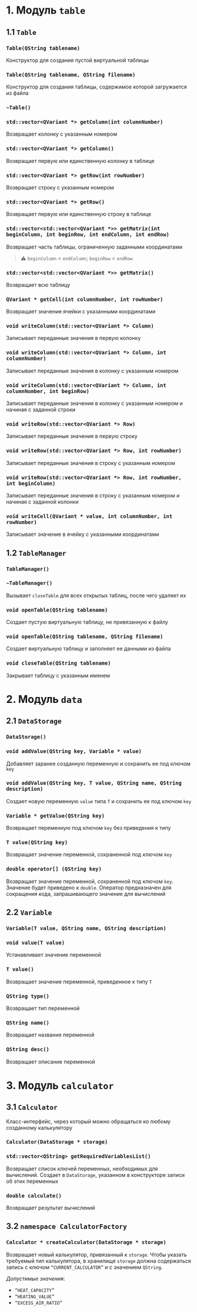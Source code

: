 # 1. Модуль `table`

## 1.1 `Table`

### `Table(QString tablename)`

Конструктор для создания пустой виртуальной таблицы

### `Table(QString tablename, QString filename)`

Конструктор для создания таблицы, содержимое которой загружается из файла

### `~Table()`

### `std::vector<QVariant *> getColumn(int columnNumber)`

Возвращает колонку с указанным номером

### `std::vector<QVariant *> getColumn()`

Возвращает первую или единственную колонку в таблице

### `std::vector<QVariant *> getRow(int rowNumber)`

Возвращает строку с указанным номером

### `std::vector<QVariant *> getRow()`

Возвращает первую или единственную строку в таблице

### `std::vector<std::vector<QVariant *>> getMatrix(int beginColumn, int beginRow, int endColumn, int endRow)`

Возвращает часть таблицы, ограниченную заданными координатами

> :warning: `beginColumn` < `endColumn`; `beginRow` < `endRow`

### `std::vector<std::vector<QVariant *>> getMatrix()`

Возвращает всю таблицу

### `QVariant * getCell(int columnNumber, int rowNumber)`

Возвращает значение ячейки с указанными координатами

### `void writeColumn(std::vector<QVariant *> Column)`

Записывает переданные значения в первую колонку

### `void writeColumn(std::vector<QVariant *> Column, int columnNumber)`

Записывает переданные значения в колонку с указанным номером

### `void writeColumn(std::vector<QVariant *> Column, int columnNumber, int beginRow)`

Записывает переданные значения в колонку с указанным номером и начиная с заданной строки

### `void writeRow(std::vector<QVariant *> Row)`

Записывает переданные значения в первую строку

### `void writeRow(std::vector<QVariant *> Row, int rowNumber)`

Записывает переданные значения в строку с указанным номером

### `void writeRow(std::vector<QVariant *> Row, int rowNumber, int beginColumn)`

Записывает переданные значения в строку с указанным номером и начиная с заданной колонки

### `void writeCell(QVariant * value, int columnNumber, int rowNumber)`

Записывает значение в ячейку с указанными координатами

##  1.2 `TableManager`

### `TableManager()`

### `~TableManager()`

Вызывает `closeTable` для всех открытых таблиц, после чего удаляет их

### `void openTable(QString tablename)`

Создает пустую виртуальную таблицу, не привязанную к файлу

### `void openTable(QString tablename, QString filename)`

Создает виртуальную таблицу и заполняет ее данными из файла

### `void closeTable(QString tablename)`

Закрывает таблицу с указанным именем

# 2. Модуль `data`

## 2.1 `DataStorage`

### `DataStorage()`

### `void addValue(QString key, Variable * value)`

Добавляет заранее созданную переменную и сохранить ее под ключом `key`

### `void addValue(QString key, T value, QString name, QString description)`

Создает новую переменную `value` типа `T` и сохранить ее под ключом `key`

### `Variable * getValue(QString key)`

Возвращает переменную под ключом `key` без приведения к типу

### `T value(QString key)`

Возвращает значение переменной, сохраненной под ключом `key`

### `double operator[] (QString key)`

Возвращает значение переменной, сохраненной под ключом `key`. Значение будет приведено к `double`. Оператор предназначен для сокращения кода, запрашивающего значение для вычислений

## 2.2 `Variable`

### `Variable(T value, QString name, QString description)`

### `void value(T value)`

Устанавливает значение переменной

### `T value()`

Возвращает значение переменной, приведенное к типу `T`

### `QString type()`

Возвращает тип переменной

### `QString name()`

Возвращает название переменной

### `QString desc()`

Возвращает описание переменной

# 3. Модуль `calculator`

## 3.1 `Calculator`

Класс-интерфейс, через который можно обращаться ко любому созданному калькулятору

### `Calculator(DataStorage * storage)`

### `std::vector<QString> getRequiredVariablesList()`

Возвращает список ключей переменных, необходимых для вычислений. Создает в `DataStorage`, указанном в конструкторе записи об этих переменных

### `double calculate()`

Возвращает результат вычислений

## 3.2 `namespace CalculatorFactory`

### `Calculator * createCalculator(DataStorage * storage)`

Возвращает новый калькулятор, привязанный к `storage`. Чтобы указать требуемый тип калькулятора, в  хранилище `storage` должна содержаться запись с ключом `“CURRENT_CALCULATOR”` и с значением `QString`. 

*Допустимые значения*:

* `“HEAT_CAPACITY”`
* `“HEATING_VALUE”`
* `“EXCESS_AIR_RATIO”`



